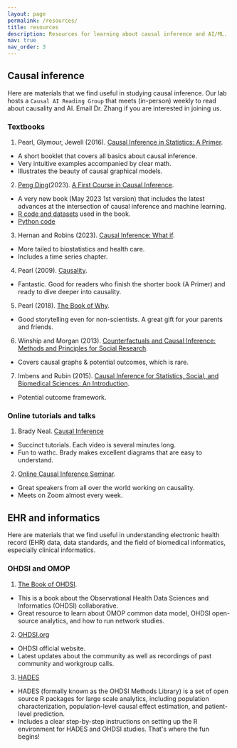 ```yaml
---
layout: page
permalink: /resources/
title: resources
description: Resources for learning about causal inference and AI/ML.
nav: true
nav_order: 3
---
```


## Causal inference
Here are materials that we find useful in studying causal inference. Our lab hosts a `Causal AI Reading Group` that meets (in-person) weekly to read about causality and AI. Email Dr. Zhang if you are interested in joining us. 

### Textbooks
1. Pearl, Glymour, Jewell (2016). [Causal Inference in Statistics: A Primer](http://bayes.cs.ucla.edu/PRIMER/).
  - A short booklet that covers all basics about causal inference.
  - Very intuitive examples accompanied by clear math.
  - Illustrates the beauty of causal graphical models.

2. [Peng Ding](https://sites.google.com/site/pengdingpku/)(2023). [A First Course in Causal Inference](https://arxiv.org/pdf/2305.18793.pdf).
  - A very new book (May 2023 1st version) that includes the latest advances at the intersection of causal inference and machine learning.
  - [R code and datasets](https://dataverse.harvard.edu/dataset.xhtml?persistentId=doi:10.7910/DVN/ZX3VEV) used in the book.
  - [Python code](https://github.com/apoorvalal/ding_causalInference_python)

3. Hernan and Robins (2023). [Causal Inference: What if](https://www.hsph.harvard.edu/miguel-hernan/causal-inference-book/).
  - More tailed to biostatistics and health care.
  - Includes a time series chapter.

4. Pearl (2009). [Causality](http://bayes.cs.ucla.edu/BOOK-2K/).
  - Fantastic. Good for readers who finish the shorter book (A Primer) and ready to dive deeper into causality.

5. Pearl (2018). [The Book of Why](http://bayes.cs.ucla.edu/WHY/). 
  - Good storytelling even for non-scientists. A great gift for your parents and friends. 

6. Winship and Morgan (2013). [Counterfactuals and Causal Inference: Methods and Principles for Social Research](https://www.cambridge.org/core/books/counterfactuals-and-causal-inference/5CC81E6DF63C5E5A8B88F79D45E1D1B7). 
  - Covers causal graphs & potential outcomes, which is rare.

7. Imbens and Rubin (2015). [Causal Inference for Statistics, Social, and Biomedical Sciences: An Introduction](https://www.cambridge.org/core/books/causal-inference-for-statistics-social-and-biomedical-sciences/71126BE90C58F1A431FE9B2DD07938AB). 
  - Potential outcome framework.

### Online tutorials and talks

1. Brady Neal. [Causal Inference](https://www.youtube.com/watch?v=CfzO4IEMVUk&list=PLoazKTcS0Rzb6bb9L508cyJ1z-U9iWkA0&ab_channel=BradyNeal-CausalInference)
  - Succinct tutorials. Each video is several minutes long.
  - Fun to wathc. Brady makes excellent diagrams that are easy to understand.

2. [Online Causal Inference Seminar](https://sites.google.com/view/ocis/home?authuser=0).
  - Great speakers from all over the world working on causality.
  - Meets on Zoom almost every week. 


## EHR and informatics
Here are materials that we find useful in understanding electronic health record (EHR) data, data standards, and the field of biomedical informatics, especially clinical informatics. 

### OHDSI and OMOP
1. [The Book of OHDSI](https://ohdsi.github.io/TheBookOfOhdsi/).
  - This is a book about the Observational Health Data Sciences and Informatics (OHDSI) collaborative.
  - Great resource to learn about OMOP common data model, OHDSI open-source analytics, and how to run network studies.

2. [OHDSI.org](https://ohdsi.org/)
  - OHDSI official website.
  - Latest updates about the community as well as recordings of past community and workgroup calls. 

3. [HADES](https://ohdsi.github.io/Hades/)
  - HADES (formally known as the OHDSI Methods Library) is a set of open source R packages for large scale analytics, including population characterization, population-level causal effect estimation, and patient-level prediction.
  - Includes a clear step-by-step instructions on setting up the R environment for HADES and OHDSI studies. That's where the fun begins!


